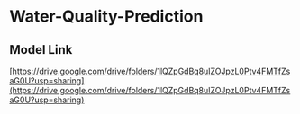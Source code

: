# Water-Quality-Prediction
## Model Link
[https://drive.google.com/drive/folders/1lQZpGdBq8uIZOJpzL0Ptv4FMTfZsaG0U?usp=sharing](https://drive.google.com/drive/folders/1lQZpGdBq8uIZOJpzL0Ptv4FMTfZsaG0U?usp=sharing)

